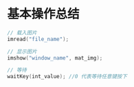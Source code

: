 # 基本操作总结

```c++
// 载入图片
imread("file_name");

// 显示图片
imshow("window_name", mat_img);

// 等待
waitKey(int_value); //0 代表等待任意键按下


```

